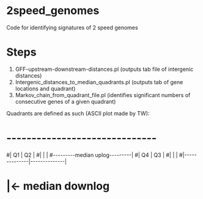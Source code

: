 # 2speed_genomes
Code for identifying signatures of 2 speed genomes

# Steps

1. GFF-upstream-downstream-distances.pl (outputs tab file of intergenic distances)
2. Intergenic_distances_to_median_quadrants.pl (outputs tab of gene locations and quadrant) 
3. Markov_chain_from_quadrant_file.pl (identifies significant numbers of consecutive genes of a given quadrant)

Quadrants are defined as such (ASCII plot made by TW):
# ------------------------------
#|  Q1          |           Q2 |
#|              |              |
#---------median uplog---------|
#|  Q4          |           Q3 |
#|              |              |
#|--------------|--------------|
#               |<- median downlog

